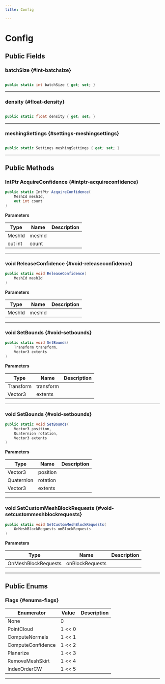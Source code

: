 ```yaml
---
title: Config

---
```


# Config










## Public Fields

### batchSize {#int-batchsize}

```csharp

public static int batchSize { get; set; }

```






-----------

### density {#float-density}

```csharp

public static float density { get; set; }

```






-----------

### meshingSettings {#settings-meshingsettings}

```csharp

public static Settings meshingSettings { get; set; }

```






-----------

## Public Methods

### IntPtr AcquireConfidence {#intptr-acquireconfidence}

```csharp
public static IntPtr AcquireConfidence(
    MeshId meshId,
    out int count
)
```


**Parameters**

| Type | Name  | Description  | 
|--|--|--|
| MeshId |meshId||
| out int |count||






-----------

### void ReleaseConfidence {#void-releaseconfidence}

```csharp
public static void ReleaseConfidence(
    MeshId meshId
)
```


**Parameters**

| Type | Name  | Description  | 
|--|--|--|
| MeshId |meshId||






-----------

### void SetBounds {#void-setbounds}

```csharp
public static void SetBounds(
    Transform transform,
    Vector3 extents
)
```


**Parameters**

| Type | Name  | Description  | 
|--|--|--|
| Transform |transform||
| Vector3 |extents||






-----------

### void SetBounds {#void-setbounds}

```csharp
public static void SetBounds(
    Vector3 position,
    Quaternion rotation,
    Vector3 extents
)
```


**Parameters**

| Type | Name  | Description  | 
|--|--|--|
| Vector3 |position||
| Quaternion |rotation||
| Vector3 |extents||






-----------

### void SetCustomMeshBlockRequests {#void-setcustommeshblockrequests}

```csharp
public static void SetCustomMeshBlockRequests(
    OnMeshBlockRequests onBlockRequests
)
```


**Parameters**

| Type | Name  | Description  | 
|--|--|--|
| OnMeshBlockRequests |onBlockRequests||






-----------

## Public Enums

### Flags {#enums-flags}

| Enumerator | Value | Description |
| ---------- | ----- | ----------- |
| None | 0|   |
| PointCloud | 1 << 0|   |
| ComputeNormals | 1 << 1|   |
| ComputeConfidence | 1 << 2|   |
| Planarize | 1 << 3|   |
| RemoveMeshSkirt | 1 << 4|   |
| IndexOrderCW | 1 << 5|   |








-----------

